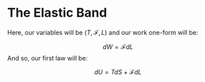 # The Elastic Band
Here, our variables will be $(T, \mathcal{F}, L)$ and our work one-form will be:

$$dW = \mathcal{F} dL$$
And so, our first law will be:

$$dU = T dS + \mathcal{F}dL$$